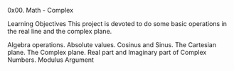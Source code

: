 0x00. Math - Complex

Learning Objectives
This project is devoted to do some basic operations in the real line and the complex plane.

Algebra operations.
Absolute values.
Cosinus and Sinus.
The Cartesian plane.
The Complex plane.
Real part and Imaginary part of Complex Numbers.
Modulus
Argument

